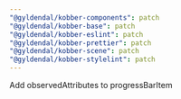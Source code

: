 ```yaml
---
"@gyldendal/kobber-components": patch
"@gyldendal/kobber-base": patch
"@gyldendal/kobber-eslint": patch
"@gyldendal/kobber-prettier": patch
"@gyldendal/kobber-scene": patch
"@gyldendal/kobber-stylelint": patch
---
```


Add observedAttributes to progressBarItem
